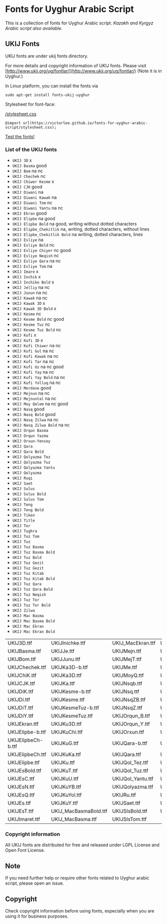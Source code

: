 # Fonts for Uyghur Arabic Script
This is a collection of fonts for Uyghur Arabic script. *Kazakh and Kyrgyz Arabic script also available.*

## UKIJ Fonts
UKIJ fonts are under ukij fonts directory.

For more details and copyright information of UKIJ fonts. Please visit [http://www.ukij.org/ug/fontlar/](http://www.ukij.org/ug/fontlar/) (Note it is in Uyghur.)

In Linux platform, you can install the fonts via 

```
sudo apt-get install fonts-ukij-uyghur
```
Stylesheet for font-face:

[/stylesheet.css](stylesheet.css)

`@import url(https://victorlee.github.io/fonts-for-uyghur-arabic-script/stylesheet.css);`

[Test the fonts!](../fonts/test.html)

### List of the UKIJ fonts

- `UKIJ 3D` x
- `UKIJ Basma` good
- `UKIJ Bom` na nc
- `UKIJ Chechek` nc
- `UKIJ Chiwer Kesme` x
- `UKIJ CJK` good
- `UKIJ Diwani` na
- `UKIJ Diwani Kawak` na
- `UKIJ Diwani Tom` nc
- `UKIJ Diwani Yantu` na nc
- `UKIJ Ekran` good
- `UKIJ Elipbe` na good
- `UKIJ Elipbe Bold` na good, writing without dotted characters
- `UKIJ Elipbe_Chekitlik` na, writing, dotted characters, without lines
- `UKIJ Elipbe_Chekitlik Bold` na writing, dotted characters, lines
- `UKIJ Esliye` na
- `UKIJ Esliye Bold` nc
- `UKIJ Esliye Chiyer` nc good
- `UKIJ Esliye Neqish` nc
- `UKIJ Esliye Qara` na nc
- `UKIJ Esliye Tom` na
- `UKIJ Imare` x
- `UKIJ Inchik` x
- `UKIJ Inchike Bold` x
- `UKIJ Jelliy` na nc
- `UKIJ Junun` na nc
- `UKIJ Kawak` na nc
- `UKIJ Kawak 3D` x
- `UKIJ Kawak 3D Bold` x
- `UKIJ Kesme` nc
- `UKIJ Kesme Bold` nc good
- `UKIJ Kesme Tuz` nc
- `UKIJ Kesme Tuz Bold` nc
- `UKIJ Kufi` x
- `UKIJ Kufi 3D` x
- `UKIJ Kufi Chiwer` na nc
- `UKIJ Kufi Gul` na nc
- `UKIJ Kufi Kawak` na nc
- `UKIJ Kufi Tar` na nc
- `UKIJ Kufi Uz` na nc good
- `UKIJ Kufi Yay` na nc
- `UKIJ Kufi Yay Bold` na nc
- `UKIJ Kufi Yolluq` na nc
- `UKIJ Merdane` good
- `UKIJ Mejnun` na nc
- `UKIJ Mejnuntal` na nc
- `UKIJ Moy Qelem` na nc good
- `UKIJ Nasq` good
- `UKIJ Nasq Bold` good
- `UKIJ Nasq Zilwa` na nc
- `UKIJ Nasq Zilwa Bold` na nc
- `UKIJ Orqun Basma`
- `UKIJ Orqun Yazma`
- `UKIJ Orxun-Yensey`
- `UKIJ Qara`
- `UKIJ Qara Bold`
- `UKIJ Qolyazma Tez`
- `UKIJ Qolyazma Tuz`
- `UKIJ Qolyazma Yantu`
- `UKIJ Qolyazma`
- `UKIJ Ruqi`
- `UKIJ Saet`
- `UKIJ Sulus`
- `UKIJ Sulus Bold`
- `UKIJ Sulus Tom`
- `UKIJ Teng`
- `UKIJ Teng Bold`
- `UKIJ Tiken`
- `UKIJ Title`
- `UKIJ Tor`
- `UKIJ Tughra`
- `UKIJ Tuz Tom`
- `UKIJ Tuz`
- `UKIJ Tuz Basma`
- `UKIJ Tuz Basma Bold`
- `UKIJ Tuz Bold`
- `UKIJ Tuz Gezit`
- `UKIJ Tuz Gezit`
- `UKIJ Tuz Kitab`
- `UKIJ Tuz Kitab Bold`
- `UKIJ Tuz Qara`
- `UKIJ Tuz Qara Bold`
- `UKIJ Tuz Neqish`
- `UKIJ Tuz Tor`
- `UKIJ Tuz Tor Bold`
- `UKIJ Zilwa`
- `UKIJ Mac Basma`
- `UKIJ Mac Basma Bold`
- `UKIJ Mac Ekran`
- `UKIJ Mac Ekran Bold`

| | | | |
| ------------- | ------------- | ------------- | ------------- |
|UKIJ3D.ttf|UKIJInichke.ttf|UKIJ_MacEkran.ttf|UKIJTeng-b.ttf|
|UKIJBasma.ttf|       UKIJJe.ttf|             UKIJMejn.ttf|       UKIJTeng.ttf|
|UKIJBom.ttf|         UKIJJunu.ttf|           UKIJMejT.ttf|       UKIJTiken.ttf|
|UKIJChechek.ttf|     UKIJKa3D-b.ttf|         UKIJMe.ttf|         UKIJTitle.ttf|
|UKIJChiK.ttf|        UKIJKa3D.ttf|           UKIJMoyQ.ttf|       UKIJTor.ttf|
|UKIJCJK.ttf|         UKIJKa.ttf|             UKIJNsqb.ttf|       UKIJTughra.ttf|
|UKIJDiK.ttf|         UKIJKesme-b.ttf|        UKIJNsq.ttf|        UKIJTuT.ttf|
|UKIJDi.ttf|          UKIJKesme.ttf|          UKIJNsqZB.ttf|      UKIJTuzBB.ttf|
|UKIJDiT.ttf|         UKIJKesmeTuz-b.ttf|     UKIJNsqZ.ttf|       UKIJTuzBold.ttf|
|UKIJDiY.ttf|         UKIJKesmeTuz.ttf|       UKIJOrqun_B.ttf|    UKIJTuzB.ttf|
|UKIJEkran.ttf|       UKIJKu3D.ttf|           UKIJOrqun_Y.ttf|    UKIJTuzGB.ttf|
|UKIJElipbe-b.ttf|    UKIJKuChi.ttf|          UKIJOrxun.ttf|      UKIJTuzG.ttf|
|UKIJElipbeCh-b.ttf|  UKIJKuG.ttf|            UKIJQara-b.ttf|     UKIJTuzKB.ttf|
|UKIJElipbeCh.ttf|    UKIJKuKa.ttf|           UKIJQara.ttf|       UKIJTuzK.ttf|
|UKIJElipbe.ttf|      UKIJKu.ttf|             UKIJQol_Tez.ttf|    UKIJTuzQB.ttf|
|UKIJEsBold.ttf|      UKIJKuT.ttf|            UKIJQol_Tuz.ttf|    UKIJTuzQ.ttf|
|UKIJEsC.ttf|         UKIJKuU.ttf|            UKIJQol_Yantu.ttf|  UKIJTuz.ttf|
|UKIJEsN.ttf|         UKIJKuYB.ttf|           UKIJQolyazma.ttf|   UKIJTzNeqish.ttf|
|UKIJEsQ.ttf|         UKIJKuYol.ttf|          UKIJRu.ttf|         UKIJTzTrBold.ttf|
|UKIJEs.ttf|          UKIJKuY.ttf|            UKIJSaet.ttf|       UKIJTzTr.ttf|
|UKIJEsT.ttf|         UKIJ_MacBasmaBold.ttf|  UKIJSlsBold.ttf|    UKIJZilwa.ttf|
|UKIJImaret.ttf|      UKIJ_MacBasma.ttf|      UKIJSlsTom.ttf|                    |


### Copyright information
All UKIJ fonts are distributed for free and released under LGPL License and Open Font License.

## Note

If you need further help or require other fonts related to Uyghur arabic script, please open an issue.

## Copyright
Check copyright information before using fonts, especially when you are using it for business purposes.
